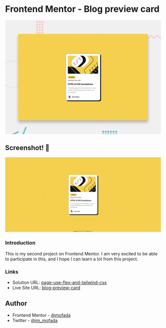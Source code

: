 # Frontend Mentor - Blog preview card

![Design preview for the Blog preview card coding challenge](./preview.jpg)

## Screenshot! 👋
![Screenshot](screenshot/screenshot.png)

### Introduction

This is my second project on Frontend Mentor. I am very excited to be able to participate in 
this, and I hope I can learn a lot from this project.

### Links

- Solution URL: [page-use-flex-and-tailwind-css](https://www.frontendmentor.io/challenges/blog-preview-card-ckPaj01IcS/solutions/page-use-flex-and-tailwind-css-Mcd7ljeJBX/edit)
- Live Site URL: [blog-preview-card](https://mofada.github.io/frontend-mentor/challenges/blog-preview-card/)

## Author

- Frontend Mentor - [@mofada](https://www.frontendmentor.io/profile/mofada)
- Twitter - [@im_mofada](https://x.com/im_mofada)
